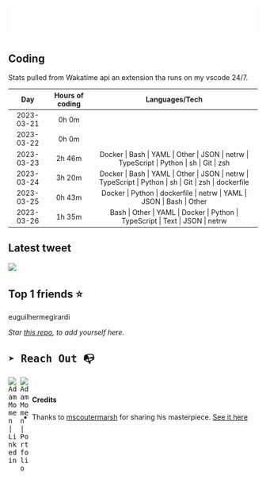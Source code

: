 
![test image size](/assets/welcome_message.gif)

## Coding
Stats pulled from Wakatime api an extension tha runs on my vscode 24/7.

|Day|Hours of coding|Languages/Tech|
|:-:|:-:|:-:|
|2023-03-21|0h 0m||
|2023-03-22|0h 0m||
|2023-03-23|2h 46m|Docker &#124; Bash &#124; YAML &#124; Other &#124; JSON &#124; netrw &#124; TypeScript &#124; Python &#124; sh &#124; Git &#124; zsh|
|2023-03-24|3h 20m|Docker &#124; Bash &#124; YAML &#124; Other &#124; JSON &#124; netrw &#124; TypeScript &#124; Python &#124; sh &#124; Git &#124; zsh &#124; dockerfile|
|2023-03-25|0h 43m|Docker &#124; Python &#124; dockerfile &#124; netrw &#124; YAML &#124; JSON &#124; Bash &#124; Other|
|2023-03-26|1h 35m|Bash &#124; Other &#124; YAML &#124; Docker &#124; Python &#124; TypeScript &#124; Text &#124; JSON &#124; netrw|

## Latest tweet
[<img src="<tweet-image-url>" width="400">](<tweet-url>)

## Top 1 friends ⭐️
euguilhermegirardi

*Star [this repo](https://github.com/AdamMomen/AdamMomen), to add yourself here.*


<samp>

## ➤ Reach Out :mailbox_with_no_mail:

>
  <a href="https://www.linkedin.com/in/adam-momen-99596275/">
     <img align="left" alt="Adam Momen | Linkedin" width="24px" src="./assets/Linkedin.svg" />
   </a>

   <a href="https://adammomen.com/">
     <img align="left" alt="Adam Momen | Portfolio" width="24px" src="./assets/web.svg" />
   </a>

</samp>

<br>

#### Credits
* Thanks to [mscoutermarsh](https://github.com/mscoutermarsh) for sharing his masterpiece. [See it here](https://github.com/mscoutermarsh/mscoutermarsh)